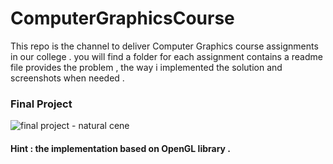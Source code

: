 # ComputerGraphicsCourse
This repo is the channel to deliver Computer Graphics course assignments in our college . you will find a folder for each assignment contains a readme file provides the problem , the way i implemented the solution and screenshots when needed .
### Final Project
![final project - natural cene](https://i.imgur.com/XDKJb1C.png)

#### Hint : the implementation based on OpenGL library .

